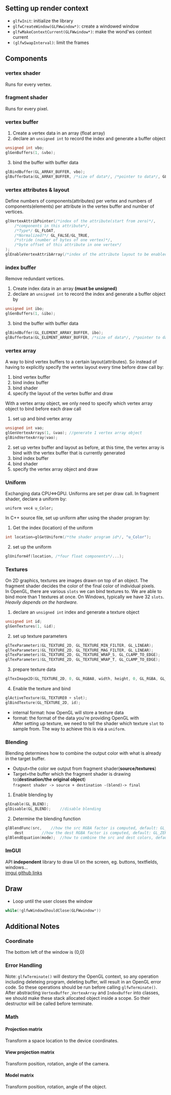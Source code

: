 ## Setting up render context
- ``glfwInit``: initialize the library
- ``glfwCreateWindow(GLFWwindow*)``: create a windowed window
- ``glfwMakeContextCurrent(GLFWwindow*)``: make the wond'ws context current
- ``(glfwSwapInterval)``: limit the frames

## Components
### vertex shader
Runs for every vertex.
### fragment shader
Runs for every pixel.
### vertex buffer
1. Create a vertex data in an array (float array)
2. declare an ``unsigned int`` to record the index and generate a buffer object
```cpp
unsigned int vbo;
glGenBuffers(1, &vbo);
```
3. bind the buffer with buffer data
```cpp
glBindBuffer(GL_ARRAY_BUFFER, vbo);
glBufferData(GL_ARRAY_BUFFER, /*size of data*/, /*pointer to data*/, GL_STATIC_DRAW);
```
### vertex attributes & layout
Define numbers of components(attributes) per vertex and numbers of components(elements) per attribute in the vertex buffer and number of vertices.
```cpp
glVertexAttribPointer(/*index of the attribute(start from zero)*/,
	/*components in this attribute*/,
	/*Type*/ GL_FLOAT,
	/*Normalized?*/ GL_FALSE/GL_TRUE,
	/*stride (number of bytes of one vertex)*/,
	/*byte offset of this attribute in one vertex*/
);
glEnableVertexAttribArray(/*index of the attribute layout to be enabled*/);
```

### index buffer
Remove redundant vertices.  
1. Create index data in an array **(must be unsigned)**
2. declare an ``unsigned int`` to record the index and generate a buffer object by
```cpp
unsigned int ibo;
glGenBuffers(1, &ibo);
```
3. bind the buffer with buffer data
```cpp
glBindBuffer(GL_ELEMENT_ARRAY_BUFFER, ibo);
glBufferData(GL_ELEMENT_ARRAY_BUFFER, /*size of data*/, /*pointer to data*/, GL_STATI_DRAW);
```
### vertex array
A way to bind vertex buffers to a certain layout(attributes). So instead of having to explicitly specify the vertex layout every time before draw call by:
1. bind vertex buffer
2. bind index buffer
3. bind shader
4. specify the layout of the vertex buffer and draw

With a vertex array object, we only need to specify which vertex array object to bind before each draw call
1. set up and bind vertex array
```cpp
unsigned int vao;
glGenVertexArrays(1, &vao);	//generate 1 vertex array object
glBindVertexArray(vao);
```
2. set up vertex buffer and layout as before, at this time, the vertex array is bind with the vertex buffer that is currently generated
3. bind index buffer
4. bind shader
5. specify the vertex array object and draw

### Uniform
Exchanging data CPU<=>GPU. Uniforms are set per draw call. In fragment shader, declare a uniform by:
```
uniform vec4 u_Color;
```
In C++ source file, set up uniform after using the shader program by:
1. Get the index (location) of the uniform 
```cpp
int location=glGetUniform(/*the shader program id*/, "u_Color");
```
2. set up the uniform
```cpp
glUniform4f(location, /*four float components*/...);
```

### Textures
On 2D graphics, textures are images drawn on top of an object. The fragment shader decides the color of the final color of individual pixels.  
In OpenGL, there are various ``slots`` we can bind textures to. We are able to bind more than 1 textures at once. On Windows, typically we have 32 ``slots``. *Heavily depends on the hardware.*
1. declare an ``unsigned int`` index and generate a texture object
```cpp
unsigned int id;
glGenTextures(1, &id);
```
2. set up texture parameters
```cpp
glTexParameteri(GL_TEXTURE_2D, GL_TEXTURE_MIN_FILTER, GL_LINEAR);
glTexParameteri(GL_TEXTURE_2D, GL_TEXTURE_MAG_FILTER, GL_LINEAR);
glTexParameteri(GL_TEXTURE_2D, GL_TEXTURE_WRAP_S, GL_CLAMP_TO_EDGE);
glTexParameteri(GL_TEXTURE_2D, GL_TEXTURE_WRAP_T, GL_CLAMP_TO_EDGE);
```
3. prepare texture data
```cpp
glTexImage2D(GL_TEXTURE_2D, 0, GL_RGBA8, width, height, 0, GL_RGBA, GL_UNSIGNED_BYTE, buffer.get());
```
4. Enable the texture and bind 
```cpp
glActiveTexture(GL_TEXTURE0 + slot);
glBindTexture(GL_TEXTURE_2D, id);
```
- internal format: how OpenGL will store a texture data
- format: the format of the data you're providing OpenGL with  
After setting up texture, we need to tell the shader which texture ``slot`` to sample from. The way to achieve this is via a ``uniform``.
### Blending
Blending determines how to combine the output color with what is already in the target buffer. 
- Output=the color we output from fragment shader(**source/textures**)
- Target=the buffer which the fragment shader is drawing to(**destination/the original object**)  
```fragment shader -> source + destination -(blend)-> final```
1. Enable blending by
```cpp
glEnable(GL_BLEND);
glDisable(GL_BLEND);	//disable blending
```
2. Determine the blending function
```cpp
glBlendFunc(src,	//how the src RGBA factor is computed, default: GL_ONE
	dest		//how the dest RGBA factor is computed, default: GL_ZERO)
glBlendEquation(mode);	//how to combine the src and dest colors, defaul: GL_FUNC_ADD
```

### ImGUI
API **independent** library to draw UI on the screen, eg. buttons, textfields, windows...  
[imgui github links](https://github.com/ocornut/imgui)



## Draw
- Loop until the user closes the window
```cpp
while(!glfwWindowShouldClose(GLFWwindow*))
```

## Additional Notes
### Coordinate
The bottom left of the window is (0,0)

### Error Handling
Note: ``glfwTerminate()`` will destory the OpenGL context, so any operation including deleteing program, deleting buffer, will result in an OpenGL error code. So these operations should be run before calling ``glfwTerminate()``. After abstracting ``VertexBuffer`` ,``VertexArray`` and ``IndexBuffer`` into classes, we should make these stack allocated object inside a scope. So their destructor will be called before terminate.
### Math
#### Projection matrix
Transform a space location to the device coordinates.
#### View projection matrix
Transform position, rotation, angle of the camera.
#### Model matrix
Transform position, rotation, angle of the object.

